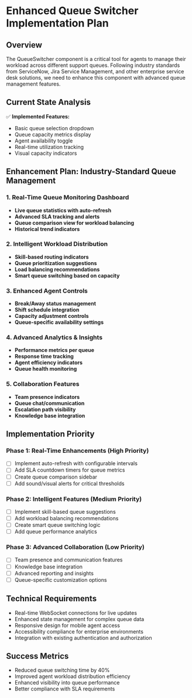 # Enhanced Queue Switcher Implementation Plan

## Overview
The QueueSwitcher component is a critical tool for agents to manage their workload across different support queues. Following industry standards from ServiceNow, Jira Service Management, and other enterprise service desk solutions, we need to enhance this component with advanced queue management features.

## Current State Analysis
✅ **Implemented Features:**
- Basic queue selection dropdown
- Queue capacity metrics display
- Agent availability toggle
- Real-time utilization tracking
- Visual capacity indicators

## Enhancement Plan: Industry-Standard Queue Management

### 1. Real-Time Queue Monitoring Dashboard
- **Live queue statistics with auto-refresh**
- **Advanced SLA tracking and alerts**
- **Queue comparison view for workload balancing**
- **Historical trend indicators**

### 2. Intelligent Workload Distribution
- **Skill-based routing indicators**
- **Queue prioritization suggestions**
- **Load balancing recommendations**
- **Smart queue switching based on capacity**

### 3. Enhanced Agent Controls
- **Break/Away status management**
- **Shift schedule integration**
- **Capacity adjustment controls**
- **Queue-specific availability settings**

### 4. Advanced Analytics & Insights
- **Performance metrics per queue**
- **Response time tracking**
- **Agent efficiency indicators**
- **Queue health monitoring**

### 5. Collaboration Features
- **Team presence indicators**
- **Queue chat/communication**
- **Escalation path visibility**
- **Knowledge base integration**

## Implementation Priority

### Phase 1: Real-Time Enhancements (High Priority)
- [ ] Implement auto-refresh with configurable intervals
- [ ] Add SLA countdown timers for queue metrics
- [ ] Create queue comparison sidebar
- [ ] Add sound/visual alerts for critical thresholds

### Phase 2: Intelligent Features (Medium Priority)  
- [ ] Implement skill-based queue suggestions
- [ ] Add workload balancing recommendations
- [ ] Create smart queue switching logic
- [ ] Add queue performance analytics

### Phase 3: Advanced Collaboration (Low Priority)
- [ ] Team presence and communication features
- [ ] Knowledge base integration
- [ ] Advanced reporting and insights
- [ ] Queue-specific customization options

## Technical Requirements
- Real-time WebSocket connections for live updates
- Enhanced state management for complex queue data
- Responsive design for mobile agent access
- Accessibility compliance for enterprise environments
- Integration with existing authentication and authorization

## Success Metrics
- Reduced queue switching time by 40%
- Improved agent workload distribution efficiency
- Enhanced visibility into queue performance
- Better compliance with SLA requirements
